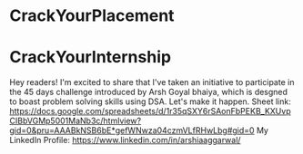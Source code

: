# CrackYourPlacement 
# CrackYourInternship
Hey readers!
I'm excited to share that I've taken an initiative to participate in the 45 days challenge introduced by Arsh Goyal bhaiya, which is desgned to boast problem solving skills using DSA.
Let's make it happen.
Sheet link: https://docs.google.com/spreadsheets/d/1r35qSXY6rSAonFbPEKB_KXUvpCIBbVGMp5001MaNb3c/htmlview?gid=0&pru=AAABkNSB6bE*gefWNwza04czmVLfRHwLbg#gid=0
My LinkedIn Profile: https://www.linkedin.com/in/arshiaaggarwal/
